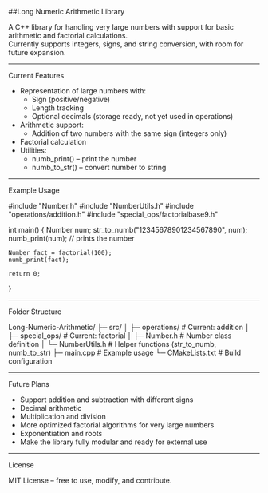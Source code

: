 ##Long Numeric Arithmetic Library

A C++ library for handling very large numbers with support for basic arithmetic and factorial calculations.  
Currently supports integers, signs, and string conversion, with room for future expansion.

---

Current Features

- Representation of large numbers with:
  - Sign (positive/negative)
  - Length tracking
  - Optional decimals (storage ready, not yet used in operations)
- Arithmetic support:
  - Addition of two numbers with the same sign (integers only)
- Factorial calculation
- Utilities:
  - numb_print() – print the number
  - numb_to_str() – convert number to string

---

Example Usage

#include "Number.h"
#include "NumberUtils.h"
#include "operations/addition.h"
#include "special_ops/factorialbase9.h"

int main() {
    Number num;
    str_to_numb("12345678901234567890", num);
    numb_print(num); // prints the number

    Number fact = factorial(100);
    numb_print(fact);

    return 0;
}

---

Folder Structure

Long-Numeric-Arithmetic/
├─ src/
│  ├─ operations/       # Current: addition
│  ├─ special_ops/      # Current: factorial
│  ├─ Number.h          # Number class definition
│  └─ NumberUtils.h     # Helper functions (str_to_numb, numb_to_str)
├─ main.cpp             # Example usage
└─ CMakeLists.txt       # Build configuration

---

Future Plans

- Support addition and subtraction with different signs
- Decimal arithmetic
- Multiplication and division
- More optimized factorial algorithms for very large numbers
- Exponentiation and roots
- Make the library fully modular and ready for external use

---

License

MIT License – free to use, modify, and contribute.

